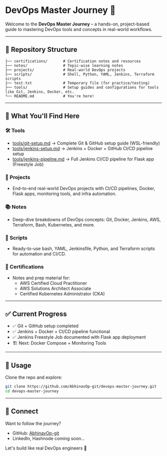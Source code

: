 # DevOps Master Journey 🚀

Welcome to the **DevOps Master Journey** – a hands-on, project-based guide to mastering DevOps tools and concepts in real-world workflows.

---

## 📁 Repository Structure

```
├── certifications/       # Certification notes and resources
├── notes/                # Topic-wise learning notes
├── projects/             # Real-world DevOps projects
├── scripts/              # Shell, Python, YAML, Jenkins, Terraform scripts
├── test.txt              # Temporary file (for practice/testing)
├── tools/                # Setup guides and configurations for tools like Git, Jenkins, Docker, etc.
└── README.md             # You're here!
```

---

## 📌 What You'll Find Here

### 🛠️ Tools
- [tools/git-setup.md](tools/git-setup.md) → Complete Git & GitHub setup guide (WSL-friendly)
- [tools/jenkins-setup.md](tools/jenkins-setup.md) → Jenkins + Docker + GitHub CI/CD pipeline setup
- [tools/jenkins-pipeline.md](tools/jenkins-pipeline.md) → Full Jenkins CI/CD pipeline for Flask app (Freestyle Job)

### 💼 Projects
- End-to-end real-world DevOps projects with CI/CD pipelines, Docker, Flask apps, monitoring tools, and infra automation.

### 📚 Notes
- Deep-dive breakdowns of DevOps concepts: Git, Docker, Jenkins, AWS, Terraform, Bash, Kubernetes, and more.

### 📜 Scripts
- Ready-to-use bash, YAML, Jenkinsfile, Python, and Terraform scripts for automation and CI/CD.

### 🧾 Certifications
- Notes and prep material for:
  - AWS Certified Cloud Practitioner
  - AWS Solutions Architect Associate
  - Certified Kubernetes Administrator (CKA)

---

## ✅ Current Progress
- ✅ Git + GitHub setup completed
- ✅ Jenkins + Docker + CI/CD pipeline functional
- ✅ Jenkins Freestyle Job documented with Flask app deployment
- 🏗️ Next: Docker Compose + Monitoring Tools

---

## 📌 Usage
Clone the repo and explore:
```bash
git clone https://github.com/AbhinavOp-git/devops-master-journey.git
cd devops-master-journey
```

---

## 🙌 Connect
Want to follow the journey?
- GitHub: [AbhinavOp-git](https://github.com/AbhinavOp-git)
- LinkedIn, Hashnode coming soon...

Let's build like real DevOps engineers 💪




